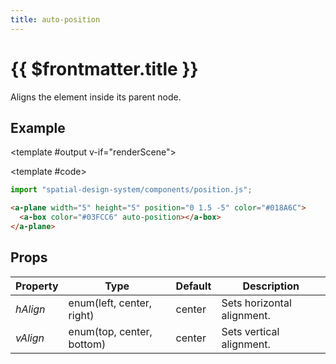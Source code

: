 ```yaml
---
title: auto-position
---
```


<script setup lang="ts">
import { ref, onMounted } from "vue";
import ComponentExample from "../vue/ComponentExample.vue";

const renderScene = ref(false);

onMounted(async () => {
    try {
        await import ("spatial-design-system/components/position.js");
        renderScene.value = true;
    } catch (e) {
        console.error(e);
    }
});
</script>

# {{ $frontmatter.title }}

Aligns the element inside its parent node.

## Example

<ComponentExample :fixed="true">

<template #output v-if="renderScene">
<a-plane width="5" height="5" position="0 1.5 -5" color="#018A6C">
<a-box color="#03FCC6" auto-position></a-box>
</a-plane>
</template>

<template #code>

```js
import "spatial-design-system/components/position.js";
```

```html
<a-plane width="5" height="5" position="0 1.5 -5" color="#018A6C">
  <a-box color="#03FCC6" auto-position></a-box>
</a-plane>
```

</template>

</ComponentExample>

## Props

| Property | Type                      | Default | Description                |
| -------- | ------------------------- | ------- | -------------------------- |
| _hAlign_ | enum(left, center, right) | center  | Sets horizontal alignment. |
| _vAlign_ | enum(top, center, bottom) | center  | Sets vertical alignment.   |
